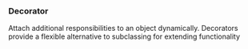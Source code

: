 ### Decorator

Attach additional responsibilities to an object dynamically. Decorators provide a flexible alternative to subclassing for extending functionality

